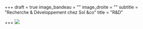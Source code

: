 +++
draft = true
image_bandeau = ""
image_droite = ""
subtitle = "Recherche & Développement chez Sol &co"
title = "R&D"

+++
![](/uploads/r-d-sol-co.png)